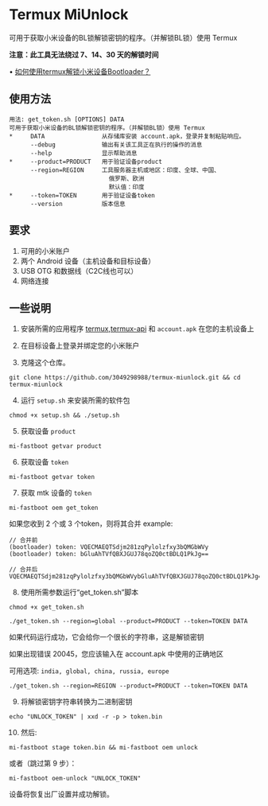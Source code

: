 # Termux MiUnlock
可用于获取小米设备的BL锁解锁密钥的程序。（并解锁BL锁）使用 Termux

**注意：此工具无法绕过 7、14、30 天的解锁时间**

• [如何使用termux解锁小米设备Bootloader？](https://youtu.be/zTArE7sixJI?si=p8m0iQ-D3_abJ_23)



## 使用方法
```console
用法: get_token.sh [OPTIONS] DATA
可用于获取小米设备的BL锁解锁密钥的程序。（并解锁BL锁）使用 Termux
*     DATA                从存储库安装 account.apk，登录并复制粘贴响应。
      --debug             输出有关该工具正在执行的操作的消息
      --help              显示帮助消息
*     --product=PRODUCT   用于验证设备product
      --region=REGION     工具服务器主机或地区：印度、全球、中国、
                            俄罗斯、欧洲
                            默认值：印度
*     --token=TOKEN       用于验证设备token
      --version           版本信息
```



## 要求
1) 可用的小米账户
2) 两个 Android 设备（主机设备和目标设备）
3) USB OTG 和数据线（C2C线也可以）
4) 网络连接



## 一些说明
1) 安装所需的应用程序 [termux](https://github.com/termux/termux-app),[termux-api](https://github.com/termux/termux-api) 和 ```account.apk``` 在您的主机设备上

2) 在目标设备上登录并绑定您的小米账户

3) 克隆这个仓库。
```console
git clone https://github.com/3049298988/termux-miunlock.git && cd termux-miunlock
```

4) 运行 ``setup.sh`` 来安装所需的软件包
```console
chmod +x setup.sh && ./setup.sh
```

5) 获取设备 ``product``
```console
mi-fastboot getvar product
```

6) 获取设备 ``token``
```console
mi-fastboot getvar token
```

7) 获取 mtk 设备的 ``token``
```console
mi-fastboot oem get_token
```
如果您收到 2 个或 3 个token，则将其合并
example:
```console
// 合并前 
(bootloader) token: VQECMAEQTSdjm281zqPylolzfxy3bQMGbWVy
(bootloader) token: bGluAhTVfQBXJGUJ78qoZQ0ctBDLQ1PkJg==

// 合并后
VQECMAEQTSdjm281zqPylolzfxy3bQMGbWVybGluAhTVfQBXJGUJ78qoZQ0ctBDLQ1PkJg==
```

8) 使用所需参数运行“get_token.sh”脚本
```console
chmod +x get_token.sh
```
```console
./get_token.sh --region=global --product=PRODUCT --token=TOKEN DATA
```
如果代码运行成功，它会给你一个很长的字符串，这是解锁密钥

如果出现错误 20045，您应该输入在 account.apk 中使用的正确地区

可用选项: `india, global, china, russia, europe`

```console
./get_token.sh --region=REGION --product=PRODUCT --token=TOKEN DATA
```

9) 将解锁密钥字符串转换为二进制密钥
  ```console
  echo "UNLOCK_TOKEN" | xxd -r -p > token.bin
  ```

10) 然后:
```console
mi-fastboot stage token.bin && mi-fastboot oem unlock
```
或者（跳过第 9 步）：
```console
mi-fastboot oem-unlock "UNLOCK_TOKEN"
```

设备将恢复出厂设置并成功解锁。
